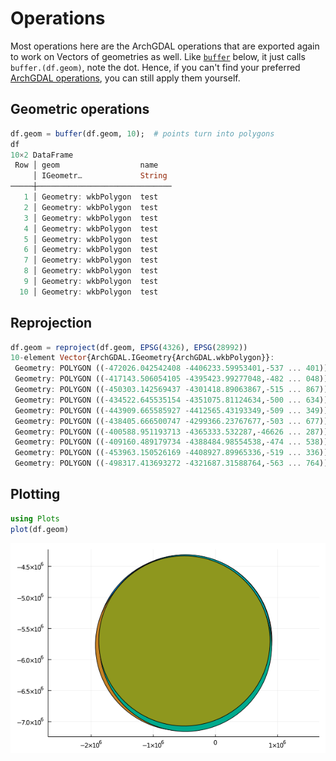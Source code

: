 # Operations
Most operations here are the ArchGDAL operations that are exported again to work on Vectors of geometries as well.
Like [`buffer`](@ref) below, it just calls `buffer.(df.geom)`, note the dot. Hence, if you can't find your preferred
[ArchGDAL operations](https://yeesian.com/ArchGDAL.jl/stable/geometries/), you can still apply them yourself.

## Geometric operations
```julia
df.geom = buffer(df.geom, 10);  # points turn into polygons
df
10×2 DataFrame
 Row │ geom                  name
     │ IGeometr…             String
─────┼──────────────────────────────
   1 │ Geometry: wkbPolygon  test
   2 │ Geometry: wkbPolygon  test
   3 │ Geometry: wkbPolygon  test
   4 │ Geometry: wkbPolygon  test
   5 │ Geometry: wkbPolygon  test
   6 │ Geometry: wkbPolygon  test
   7 │ Geometry: wkbPolygon  test
   8 │ Geometry: wkbPolygon  test
   9 │ Geometry: wkbPolygon  test
  10 │ Geometry: wkbPolygon  test
```

## Reprojection
```julia
df.geom = reproject(df.geom, EPSG(4326), EPSG(28992))
10-element Vector{ArchGDAL.IGeometry{ArchGDAL.wkbPolygon}}:
 Geometry: POLYGON ((-472026.042542408 -4406233.59953401,-537 ... 401))
 Geometry: POLYGON ((-417143.506054105 -4395423.99277048,-482 ... 048))
 Geometry: POLYGON ((-450303.142569437 -4301418.89063867,-515 ... 867))
 Geometry: POLYGON ((-434522.645535154 -4351075.81124634,-500 ... 634))
 Geometry: POLYGON ((-443909.665585927 -4412565.43193349,-509 ... 349))
 Geometry: POLYGON ((-438405.666500747 -4299366.23767677,-503 ... 677))
 Geometry: POLYGON ((-400588.951193713 -4365333.532287,-46626 ... 287))
 Geometry: POLYGON ((-409160.489179734 -4388484.98554538,-474 ... 538))
 Geometry: POLYGON ((-453963.150526169 -4408927.89965336,-519 ... 336))
 Geometry: POLYGON ((-498317.413693272 -4321687.31588764,-563 ... 764))
```

## Plotting
```julia
using Plots
plot(df.geom)
```
![image](../plot_points.png)
